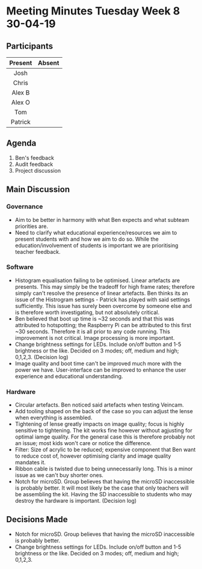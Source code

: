 # Meeting Minutes Tuesday Week 8 30-04-19

## Participants
|Present|Absent|
|:---:|:---:|
|Josh||
|Chris||
|Alex B||
|Alex O||
|Tom||
|Patrick||

## Agenda
1. Ben's feedback
2. Audit feedback
3. Project discussion

## Main Discussion
### Governance
* Aim to be better in harmony with what Ben expects and what subteam priorities are.
* Need to clarify what educational experience/resources we aim to present students with and how we aim to do so. While the education/involvement of students is important we are prioritising teacher feedback.

### Software
* Histogram equalisation failing to be optimised. Linear artefacts are presents. This may simply be the tradeoff for high frame rates; therefore simply can't resolve the presence of linear artefacts. Ben thinks its an issue of the Histrogram settings - Patrick has played with said settings sufficiently. This issue has surely been overcome by someone else and is therefore worth investigating, but not absolutely critical.
* Ben believed that boot up time is ~32 seconds and that this was attributed to hotspotting; the Raspberry Pi can be attributed to this first ~30 seconds. Therefore it is all prior to any code running. This improvement is not critical. Image processing is more important.
* Change brightness settings for LEDs. Include on/off button and 1-5 brightness or the like. Decided on 3 modes; off, medium and high; 0,1,2,3. (Decision log)
* Image quality and boot time can't be improved much more with the power we have. User-interface can be improved to enhance the user experience and educational understanding.

### Hardware
* Circular artefacts. Ben noticed said artefacts when testing Veincam.
* Add tooling shaped on the back of the case so you can adjust the lense when everything is assembled.
* Tightening of lense greatly impacts on image quality; focus is highly sensitive to tightening. The kit works fine however without agjusting for optimal iamge quality. For the general case this is therefore probably not an issue; most kids won't care or notice the difference.
* Filter: Size of acrylic to be reduced; expensive component that Ben want to reduce cost of, however optimising clarity and image quality mandates it.
* Ribbon cable is twisted due to being unnecessarily long. This is a minor issue as we can't buy shorter ones.
* Notch for microSD. Group believes that having the microSD inaccessible is probably better. It will most likely be the case that only teachers will be assembling the kit. Having the SD inaccessible to students who  may destroy the hardware is important. (Decision log)

## Decisions Made
* Notch for microSD. Group believes that having the microSD inaccessible is probably better.
* Change brightness settings for LEDs. Include on/off button and 1-5 brightness or the like. Decided on 3 modes; off, medium and high; 0,1,2,3.
